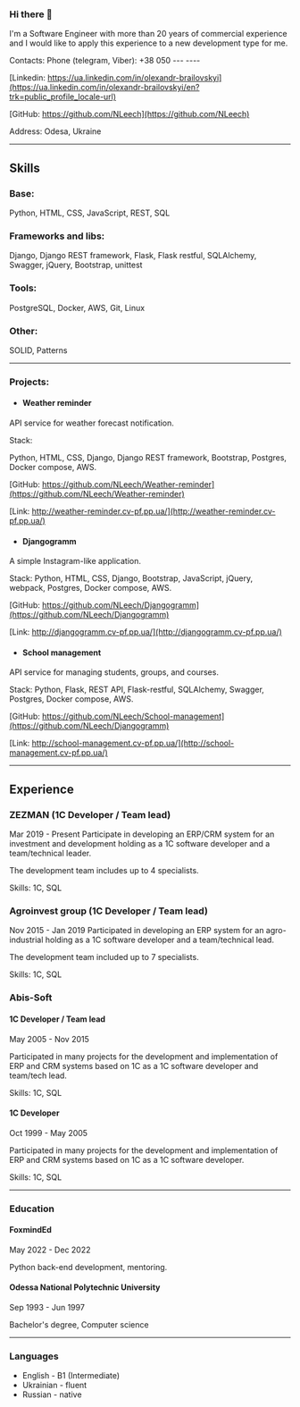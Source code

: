 ### Hi there 👋
I'm a Software Engineer with more than 20 years of commercial experience 
and I would like to apply this experience to a new development type for me. 

Contacts:
Phone (telegram, Viber): +38&nbsp;050&nbsp;---&nbsp;----

[Linkedin: https://ua.linkedin.com/in/olexandr-brailovskyi](https://ua.linkedin.com/in/olexandr-brailovskyi/en?trk=public_profile_locale-url)

[GitHub: https://github.com/NLeech](https://github.com/NLeech)

Address: Odesa, Ukraine

----

## Skills

### Base:
Python, HTML, CSS, JavaScript, REST, SQL

### Frameworks and libs:
Django, Django REST framework, Flask, Flask restful, SQLAlchemy, Swagger, jQuery, Bootstrap, unittest

### Tools:
PostgreSQL, Docker, AWS, Git, Linux

### Other:
SOLID, Patterns

----

### Projects:
+ #### Weather reminder
API service for weather forecast notification.

Stack:

Python, HTML, CSS, Django, Django REST framework, Bootstrap, Postgres, Docker compose, AWS.

[GitHub: https://github.com/NLeech/Weather-reminder](https://github.com/NLeech/Weather-reminder)

[Link: http://weather-reminder.cv-pf.pp.ua/](http://weather-reminder.cv-pf.pp.ua/)

+ #### Djangogramm
A simple Instagram-like application.

Stack:
Python, HTML, CSS, Django, Bootstrap, JavaScript, jQuery, webpack, Postgres, Docker compose, AWS.

[GitHub: https://github.com/NLeech/Djangogramm](https://github.com/NLeech/Djangogramm)

[Link: http://djangogramm.cv-pf.pp.ua/](http://djangogramm.cv-pf.pp.ua/)

+ #### School management
API service for managing students, groups, and courses.

Stack:
Python, Flask, REST API, Flask-restful, SQLAlchemy, Swagger, Postgres, Docker compose, AWS.

[GitHub: https://github.com/NLeech/School-management](https://github.com/NLeech/Djangogramm)

[Link: http://school-management.cv-pf.pp.ua/](http://school-management.cv-pf.pp.ua/)

----

## Experience
### ZEZMAN (1C Developer / Team lead)
Mar 2019 - Present
Participate in developing an ERP/CRM system for an investment and development holding 
as a 1C software developer and a team/technical leader.

The development team includes up to 4 specialists.

Skills: 1C, SQL

### Agroinvest group (1C Developer / Team lead)
Nov 2015 - Jan 2019
Participated in developing an ERP system for an agro-industrial holding 
as a 1C software developer and a team/technical lead. 

The development team included up to 7 specialists.

Skills: 1C, SQL

### Abis-Soft
#### 1C Developer / Team lead
May 2005 - Nov 2015

Participated in many projects for the development and implementation of ERP and CRM systems based on 1C 
as a 1C software developer and team/tech lead. 

Skills: 1C, SQL

#### 1C Developer
Oct 1999 - May 2005

Participated in many projects for the development and implementation of ERP and CRM systems based on 1C 
as a 1C software developer.

Skills: 1C, SQL

----

### Education
#### FoxmindEd
May 2022 - Dec 2022

Python back-end development, mentoring.

#### Odessa National Polytechnic University
Sep 1993 - Jun 1997

Bachelor's degree, Computer science

----

### Languages
+ English - B1 (Intermediate)
+ Ukrainian - fluent
+ Russian - native